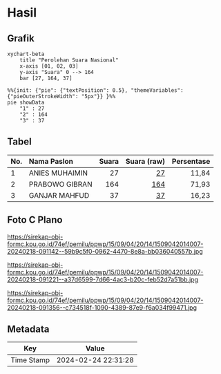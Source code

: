 # Hasil

## Grafik

```mermaid
xychart-beta
    title "Perolehan Suara Nasional"
    x-axis [01, 02, 03]
    y-axis "Suara" 0 --> 164
    bar [27, 164, 37]
```

```mermaid
%%{init: {"pie": {"textPosition": 0.5}, "themeVariables": {"pieOuterStrokeWidth": "5px"}} }%%
pie showData
    "1" : 27
    "2" : 164
    "3" : 37
```

## Tabel

| No. | Nama Paslon    | Suara | Suara (raw) | Persentase |
|:--- |:-------------- | -----:| -----------:| ----------:|
| 1   | ANIES MUHAIMIN | 27    | [27][p-1]   | 11,84      |
| 2   | PRABOWO GIBRAN | 164   | [164][p-2]  | 71,93      |
| 3   | GANJAR MAHFUD  | 37    | [37][p-3]   | 16,23      |


[p-1]: https://github.com/gigit-pemilu/pemilu-2024/blob/main/pilpres/hitung-suara/sub/15-jambi/sub/09-tebo/sub/04-rimbo-bujang/sub/2014-perintis-jaya/sub/007-tps/sub/paslon-1.txt
[p-2]: https://github.com/gigit-pemilu/pemilu-2024/blob/main/pilpres/hitung-suara/sub/15-jambi/sub/09-tebo/sub/04-rimbo-bujang/sub/2014-perintis-jaya/sub/007-tps/sub/paslon-2.txt
[p-3]: https://github.com/gigit-pemilu/pemilu-2024/blob/main/pilpres/hitung-suara/sub/15-jambi/sub/09-tebo/sub/04-rimbo-bujang/sub/2014-perintis-jaya/sub/007-tps/sub/paslon-3.txt

## Foto C Plano

https://sirekap-obj-formc.kpu.go.id/74ef/pemilu/ppwp/15/09/04/20/14/1509042014007-20240218-091142--59b9c5f0-0962-4470-8e8a-bb036040557b.jpg

https://sirekap-obj-formc.kpu.go.id/74ef/pemilu/ppwp/15/09/04/20/14/1509042014007-20240218-091221--a37d6599-7d66-4ac3-b20c-feb52d7a51bb.jpg

https://sirekap-obj-formc.kpu.go.id/74ef/pemilu/ppwp/15/09/04/20/14/1509042014007-20240218-091356--c734518f-1090-4389-87e9-f6a034f99471.jpg


## Metadata

| Key        | Value               |
| ---------- | ------------------- |
| Time Stamp | 2024-02-24 22:31:28 |



